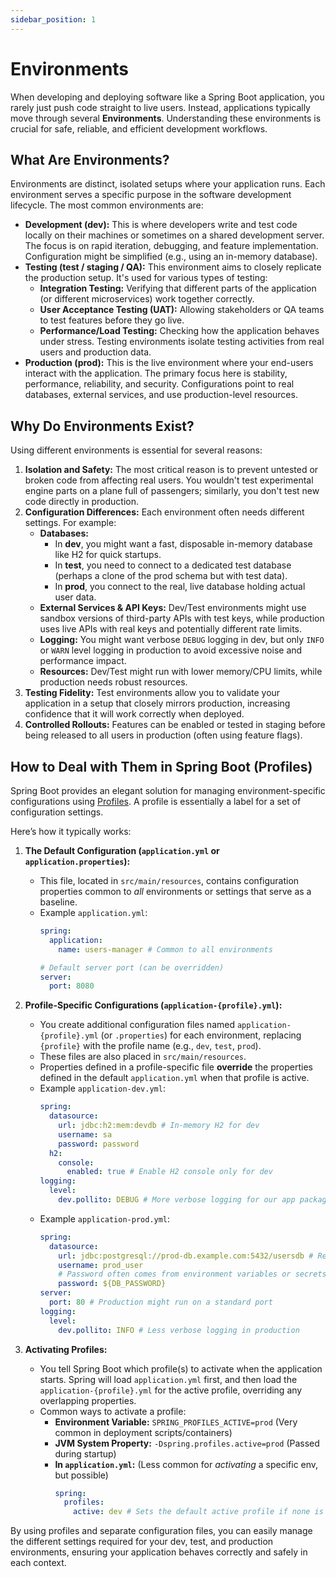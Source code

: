 ```yaml
---
sidebar_position: 1
---
```


# Environments

When developing and deploying software like a Spring Boot application, you rarely just push code straight to live users. Instead, applications typically move through several **Environments**. Understanding these environments is crucial for safe, reliable, and efficient development workflows.

## What Are Environments?

Environments are distinct, isolated setups where your application runs. Each environment serves a specific purpose in the software development lifecycle. The most common environments are:

*   **Development (dev):** This is where developers write and test code locally on their machines or sometimes on a shared development server. The focus is on rapid iteration, debugging, and feature implementation. Configuration might be simplified (e.g., using an in-memory database).
*   **Testing (test / staging / QA):** This environment aims to closely replicate the production setup. It's used for various types of testing:
    *   **Integration Testing:** Verifying that different parts of the application (or different microservices) work together correctly.
    *   **User Acceptance Testing (UAT):** Allowing stakeholders or QA teams to test features before they go live.
    *   **Performance/Load Testing:** Checking how the application behaves under stress.
        Testing environments isolate testing activities from real users and production data.
*   **Production (prod):** This is the live environment where your end-users interact with the application. The primary focus here is stability, performance, reliability, and security. Configurations point to real databases, external services, and use production-level resources.

## Why Do Environments Exist?

Using different environments is essential for several reasons:

1.  **Isolation and Safety:** The most critical reason is to prevent untested or broken code from affecting real users. You wouldn't test experimental engine parts on a plane full of passengers; similarly, you don't test new code directly in production.
2.  **Configuration Differences:** Each environment often needs different settings. For example:
    * **Databases:**
      * In **dev**, you might want a fast, disposable in-memory database like H2 for quick startups.
      * In **test**, you need to connect to a dedicated test database (perhaps a clone of the prod schema but with test data).
      * In **prod**, you connect to the real, live database holding actual user data.
    *   **External Services & API Keys:** Dev/Test environments might use sandbox versions of third-party APIs with test keys, while production uses live APIs with real keys and potentially different rate limits.
    *   **Logging:** You might want verbose `DEBUG` logging in dev, but only `INFO` or `WARN` level logging in production to avoid excessive noise and performance impact.
    *   **Resources:** Dev/Test might run with lower memory/CPU limits, while production needs robust resources.
3.  **Testing Fidelity:** Test environments allow you to validate your application in a setup that closely mirrors production, increasing confidence that it will work correctly when deployed.
4.  **Controlled Rollouts:** Features can be enabled or tested in staging before being released to all users in production (often using feature flags).

## How to Deal with Them in Spring Boot (Profiles)

Spring Boot provides an elegant solution for managing environment-specific configurations using [Profiles](https://docs.spring.io/spring-boot/reference/features/profiles.html). A profile is essentially a label for a set of configuration settings.

Here’s how it typically works:

1.  **The Default Configuration (`application.yml` or `application.properties`):**
    *   This file, located in `src/main/resources`, contains configuration properties common to *all* environments or settings that serve as a baseline.
    *   Example `application.yml`:
        ```yaml
        spring:
          application:
            name: users-manager # Common to all environments
        
        # Default server port (can be overridden)
        server:
          port: 8080 
        ```

2.  **Profile-Specific Configurations (`application-{profile}.yml`):**
    *   You create additional configuration files named `application-{profile}.yml` (or `.properties`) for each environment, replacing `{profile}` with the profile name (e.g., `dev`, `test`, `prod`).
    *   These files are also placed in `src/main/resources`.
    *   Properties defined in a profile-specific file **override** the properties defined in the default `application.yml` when that profile is active.
    *   Example `application-dev.yml`:
        ```yaml
        spring:
          datasource:
            url: jdbc:h2:mem:devdb # In-memory H2 for dev
            username: sa
            password: password
          h2:
            console:
              enabled: true # Enable H2 console only for dev
        logging:
          level:
            dev.pollito: DEBUG # More verbose logging for our app package
        ```
    *   Example `application-prod.yml`:
        ```yaml
        spring:
          datasource:
            url: jdbc:postgresql://prod-db.example.com:5432/usersdb # Real production DB
            username: prod_user
            # Password often comes from environment variables or secrets management
            password: ${DB_PASSWORD} 
        server:
          port: 80 # Production might run on a standard port
        logging:
          level:
            dev.pollito: INFO # Less verbose logging in production
        ```

3.  **Activating Profiles:**
    *   You tell Spring Boot which profile(s) to activate when the application starts. Spring will load `application.yml` first, and then load the `application-{profile}.yml` for the active profile, overriding any overlapping properties.
    *   Common ways to activate a profile:
        *   **Environment Variable:** `SPRING_PROFILES_ACTIVE=prod` (Very common in deployment scripts/containers)
        *   **JVM System Property:** `-Dspring.profiles.active=prod` (Passed during startup)
        *   **In `application.yml`:** (Less common for *activating* a specific env, but possible)
            ```yaml
            spring:
              profiles:
                active: dev # Sets the default active profile if none is specified externally
            ```

By using profiles and separate configuration files, you can easily manage the different settings required for your dev, test, and production environments, ensuring your application behaves correctly and safely in each context.